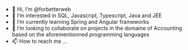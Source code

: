 - 👋 Hi, I’m @forbetterweb
- 👀 I’m interested in SQL, Javascript, Typescript, Java and JEE
- 🌱 I’m currently learning Spring and Angular frameworks
- 💞️ I’m looking to collaborate on projects in the domaine of Accounting based on the aforementionned programming languages 
- 📫 How to reach me ...

<!---
forbetterweb/forbetterweb is a ✨ special ✨ repository because its `README.md` (this file) appears on your GitHub profile.
You can click the Preview link to take a look at your changes.
--->
